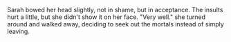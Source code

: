 Sarah bowed her head slightly, not in shame, but in acceptance. The insults hurt a little, but she didn't show it on her face. "Very well." she turned around and walked away, deciding to seek out the mortals instead of simply leaving.